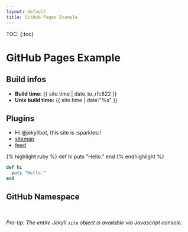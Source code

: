 ```yaml
---
layout: default
title: GitHub Pages Example
---
```


TOC:
{:toc}

# GitHub Pages Example

## Build infos

<ul>
  <li><strong>Build time:</strong> {{ site.time | date_to_rfc822 }}</li>
  <li><strong>Unix build time:</strong> {{ site.time | date:"%s" }}</li>
</ul>

<h2 id="plugins">Plugins</h2>

<ul>
  <li>Hi @jekyllbot, this site is :sparkles:!</li>
  <li><a href="sitemap.xml">sitemap</a></li>
  <li><a href="feed.xml">feed</a></li>
</ul>

{% highlight ruby %}
def hi
  puts "Hello."
end
{% endhighlight %}

```ruby
def hi
  puts "Hello."
end
```

<h2 id="github-namespace">GitHub Namespace</h2>

<div id="output">&nbsp;</div>

<p><em>Pro-tip: The entire Jekyll <code>site</code> object is available via Javascript console.</em></p>

<script type="text/javascript" src="assets/renderjson.js"></script>
<script>var site = {"github": {{ site.github | jsonify }}};</script>
<script src="assets/behaviour.js"></script>

